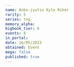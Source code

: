 ```yaml
---
name: Anbo-jyutsu Kyle Riker
rarity: 5
series: tng
memory_alpha:
bigbook_tier: 6
events: 8
in_portal:
date: 16/05/2023
obtained: Event
mega: false
published: true
---
```



